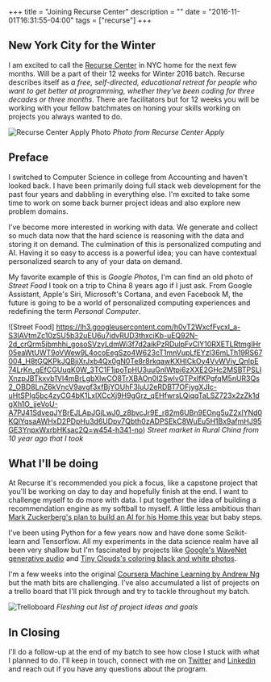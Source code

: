 +++
title = "Joining Recurse Center"
description = ""
date = "2016-11-01T16:31:55-04:00"
tags = ["recurse"]
+++

New York City for the Winter
---

I am excited to call the [Recurse Center](https://recurse.com) in NYC home for the next few months. Will be a part of their 12 weeks for Winter 2016 batch. Recurse describes itself as
_a free, self-directed, educational retreat for people who want to get better at programming, whether they've been coding for three decades or three months_. There are facilitators but for 12 weeks you will be working with your fellow batchmates on honing your skills working on projects you always wanted to do.

![Recurse Center Apply Photo](https://d29xw0ra2h4o4u.cloudfront.net/assets/rc-apply-bc8193cd2a186ec3ab09ab40bd06e59df4ddc2ab061ef1ea9bd7799b3b3f311d.jpg)
_Photo from Recurse Center Apply_

Preface
---
I switched to Computer Science in college from Accounting and haven't looked back. I have been primarily doing full stack web development for the past four years and dabbling in everything else. I'm excited to take some time to work on some back burner project ideas and also explore new problem domains.

I've become more interested in working with data. We generate and collect so much data now that the hard science is reasoning with the data and storing it on demand. The culmination of this is personalized computing and AI. Having it so easy to access is a powerful idea; you can have contextual personalized search to any of your data on demand.

My favorite example of this is _Google Photos_, I'm can find an old photo of _Street Food_ I took on a trip to China 8 years ago if I just ask. From Google Assistant, Apple's Siri, Microsoft's Cortana, and even Facebook M, the future is going to be a world of personalized computing experiences and redefining the term _Personal Computer_.


![Street Food] https://lh3.googleusercontent.com/h0vT2WxcfFycxI_a-S3lAVtmZc10zSU5b32uEU6u7idvRUD3thxciKb-uEQ92N-2d_crQrm5jbmhhi_gosoSVzyLdmWi3f7d2aikPzRDulpFvClY10RXETLRtmgIHr05eaWtUWT9oVWew9L4ocoEegSzo4W623cT1mnVupLfEYzl36mLTh19RS67004_H8tGQKPkJQBjiXrJxb4Qx0gN0Te8r8rkqawKXHICkOy4VvWViy_QnIpE74LrKn_gEfCGUuqK0W_3TC1F1jpoTpHU3uuGnlWtpi6zXXE2GHc2MSBTPSLIXnzpJBTkxvb1VI4mBrLgbXlwCO8TrXBAOn0I2SwlvGTPxIfKPgfqM5nUR3Qs2_OBD8LnZ6kVncV9avgf3xfBjYOUhF3IuU2eRDBT7OFjygXJIc-uHtSPIg5bc4zyCG4bK1LxlXCcXj9H9gGrz_qEHfwrsLQiqqTaLSZ723x2zZk1dgXh1O_jjeVoU-A7PJ41SdveqJYBrEJLApJGjLwJ0_z8bvcJr9E_r82m6UBn9EOng5uZ2xlYNd0KQlYqsaAWHxD2PDpHu3d6UDpy7Qbth0zADPSEkC8WuEu5H1Bx9afmHJ95GE3YnpxWxrbHKsac2Q=w454-h341-no)
_Street market in Rural China from 10 year ago that I took_


What I'll be doing
---
At Recurse it's recommended you pick a focus, like a capstone project that you'll be working on day to day and hopefully finish at the end. I want to challenge myself to do more with data. I put together the idea of building a recommendation engine as my softball to myself. A little less ambitious than [Mark Zuckerberg's plan to build an AI for his Home this year](http://www.theverge.com/2016/1/3/10705652/zuckerberg-building-ai-to-run-home-like-in-iron-man) but baby steps.

I've been using Python for a few years now and have done some Scikit-learn and Tensorflow. All my experiments in the data science realm have all been very shallow but I'm fascinated by projects like [Google's WaveNet generative audio](https://deepmind.com/blog/wavenet-generative-model-raw-audio/) and [Tiny Clouds's coloring black and white photos](http://tinyclouds.org/colorize/).

I'm a few weeks into the original [Coursera Machine Learning by Andrew Ng](https://www.coursera.org/learn/machine-learning) but the math bits are challenging. I've also accumulated a list of projects on a trello board that I'll pick through and try to tackle throughout my batch.

![Trelloboard](https://lh3.googleusercontent.com/PAdT-rZCNpvF1lMbHKbtjhwB_JK2mp26fvJkHmvt2EMPRfrmkc_-bDk8QyEqrQ3HKSk-1WzD258N_AExEgNa_EOJtAlICMDsNUnrwBQ75HHxasUtvgQOM5ZRXMZY5p7urm5hoPCRqW46zsDaSvVmTsZuiCRF6DVuv0WbW5pzPbOgGWIAL1Ss9kt4U-x9zp9NiLthNHGDqHRqJ5pb9p_qhw-G9qnbgs5v2aA5dfJwcLOs-GMHfh41osp82zHnCnp1Mi7kvSCqYSzatPTGaQs8ooQ3LikhsRrt8gScykeYmOL8YrCSjulcbhUYRzudNbJmSANdG9lD8o7ejzDr7hZFEBf-5_RMY4cUdTMZ3eg1KzDyaq_NLp-9Jm7Z-7XoHOxuzd7yLdnyu6vbUVvbAbSX4E1qjZ6zOm_zeeyiSEJ0TZJM91gn6-fZ4jUrtJ59kr1QtgMsKzeC1JYgTmXvQFp-JAJUeAanYBUgUsASYts2BuhWVm1DSvS2_j3X844ZL8glKQEZjKUEw2sgiKbKsRxxqgVLURBfCs1kgPAHDfOoSaNmcSRyKrU3t0WYXk4WyO717UQZI889sWUa-wsp7UJnESDJiZxkFuobz6NBnEyXgEdgrnx7rQ=w841-h790-no)
_Fleshing out list of project ideas and goals_

In Closing
---
I'll do a follow-up at the end of my batch to see how close I stuck with what I planned to do. I'll keep in touch, connect with me on [Twitter](https://twitter.com/stanzheng) and [Linkedin](https://linkedin.com/in/stanzh) and reach out if you have any questions about the program.
